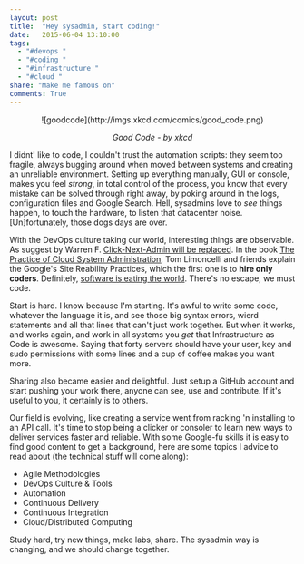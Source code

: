 ```yaml
---
layout: post
title:  "Hey sysadmin, start coding!"
date:   2015-06-04 13:10:00
tags:
  - "#devops "
  - "#coding "
  - "#infrastructure "
  - "#cloud "
share: "Make me famous on"
comments: True
---
```


<center>
![goodcode](http://imgs.xkcd.com/comics/good_code.png)

*Good Code - by xkcd*
</center>

I didnt' like to code, I couldn't trust the automation scripts: they seem too fragile, always bugging around when moved between systems and creating an unreliable environment. Setting up everything manually, GUI or console, makes you feel *strong*, in total control of the process, you know that every mistake can be solved through right away, by poking around in the logs, configuration files and Google Search. Hell, sysadmins love to *see* things happen, to touch the hardware, to listen that datacenter noise. [Un]fortunately, those dogs days are over.

With the DevOps culture taking our world, interesting things are observable. As suggest by Warren F. [Click-Next-Admin will be replaced](http://ramblingcookiemonster.github.io/Dealing-With-The-Click-Next-Admin/). In the book [The Practice of Cloud System Administration](http://the-cloud-book.com/), Tom Limoncelli and friends explain the Google's Site Reability Practices, which the first one is to **hire only coders**. Definitely, [software is eating the world](https://www.google.com.br/search?q=software+is+eating+the+world). There's no escape, we must code.

Start is hard. I know because I'm starting. It's awful to write some code, whatever the language it is, and see those big syntax errors, wierd statements and all that lines that can't just work together. But when it works, and works again, and work in all systems you *get* that Infrastructure as Code is awesome. Saying that forty servers should have your user, key and sudo permissions with some lines and a cup of coffee makes you want more.

Sharing also became easier and delightful. Just setup a GitHub account and start pushing your work there, anyone can see, use and contribute. If it's useful to you, it certainly is to others. 

Our field is evolving, like creating a service went from racking 'n installing to an API call. It's time to stop being a clicker or consoler to learn new ways to deliver services faster and reliable. With some Google-fu skills it is easy to find good content to get a background, here are some topics I advice to read about (the technical stuff will come along):

  * Agile Methodologies
  * DevOps Culture & Tools
  * Automation
  * Continuous Delivery
  * Continuous Integration
  * Cloud/Distributed Computing

Study hard, try new things, make labs, share. The sysadmin way is changing, and we should change together.
